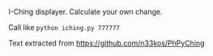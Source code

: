 I-Ching displayer. Calculate your own change. 

Call like `python iching.py 777777`

Text extracted from https://github.com/n33kos/PhPyChing